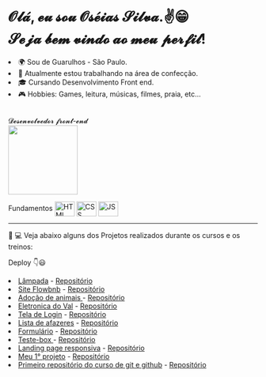 <h1>𝓞𝓵𝓪́, 𝓮𝓾 𝓼𝓸𝓾 𝓞𝓼𝓮́𝓲𝓪𝓼 𝓢𝓲𝓵𝓿𝓪.✌️😁<br> 𝓢𝓮𝓳𝓪 𝓫𝓮𝓶 𝓿𝓲𝓷𝓭𝓸 𝓪𝓸 𝓶𝓮𝓾 𝓹𝓮𝓻𝓯𝓲𝓵!</h1>


<li>🌍  Sou de Guarulhos - São Paulo.</li>
<li>🚀 Atualmente estou trabalhando na área de confecção.</li>
<li>🎓 Cursando Desenvolvimento Front end.</li>
<li>🎮 Hobbies: Games, leitura, músicas, filmes, praia, etc...</li><br>

𝓓𝓮𝓼𝓮𝓷𝓿𝓸𝓵𝓿𝓮𝓭𝓸𝓻  𝓯𝓻𝓸𝓷𝓽-𝓮𝓷𝓭<br>
<img height="140em" src="https://camo.githubusercontent.com/acb4ad3659622203bf3dc21040a6b9e161bc90a965feb128e654ffc71ba18e0e/68747470733a2f2f6769746875622d726561646d652d73746174732e76657263656c2e6170702f6170692f746f702d6c616e67732f3f757365726e616d653d68656c656e612d4c756a616e2d476f6d6573266c61796f75743d636f6d70616374266c616e67735f636f756e743d37267468656d653d68696768636f6e7472617374" data-canonical-src="https://github-readme-stats.vercel.app/api/top-langs/?username=helena-Lujan-Gomes&amp;layout=compact&amp;langs_count=7&amp;theme=highcontrast" style="max-width: 100%;">

Fundamentos
<img align="center" alt="HTML" height="30" width="40" src="https://camo.githubusercontent.com/da7acacadecf91d6dc02efcd2be086bb6d78ddff19a1b7a0ab2755a6fda8b1e9/68747470733a2f2f63646e2e6a7364656c6976722e6e65742f67682f64657669636f6e732f64657669636f6e2f69636f6e732f68746d6c352f68746d6c352d6f726967696e616c2e737667" data-canonical-src="https://cdn.jsdelivr.net/gh/devicons/devicon/icons/html5/html5-original.svg" style="max-width: 100%;">
<img align="center" alt="CSS" height="30" width="40" src="https://camo.githubusercontent.com/2e496d4bfc6f753ddca87b521ce95c88219f77800212ffa6d4401ad368c82170/68747470733a2f2f63646e2e6a7364656c6976722e6e65742f67682f64657669636f6e732f64657669636f6e2f69636f6e732f637373332f637373332d6f726967696e616c2e737667" data-canonical-src="https://cdn.jsdelivr.net/gh/devicons/devicon/icons/css3/css3-original.svg" style="max-width: 100%;">
<img align="center" alt="JS" height="30" width="40" src="https://camo.githubusercontent.com/442c452cb73752bb1914ce03fce2017056d651a2099696b8594ddf5ccc74825e/68747470733a2f2f63646e2e6a7364656c6976722e6e65742f67682f64657669636f6e732f64657669636f6e2f69636f6e732f6a6176617363726970742f6a6176617363726970742d6f726967696e616c2e737667" data-canonical-src="https://cdn.jsdelivr.net/gh/devicons/devicon/icons/javascript/javascript-original.svg" style="max-width: 100%;">
<hr>


📖 💻 Veja abaixo alguns dos Projetos realizados durante os cursos e os treinos:<br>

Deploy 👇😃
<li><a href="https://oseias22.github.io/Lampada/" rel="nofollow"> Lâmpada</a> - <a href="https://github.com/Oseias22/Lampada">Repositório</a></li>

<li><a href="https://oseias22.github.io/Flowbnb/" rel="nofollow"> Site Flowbnb</a> - <a href="https://github.com/Oseias22/Flowbnb">Repositório</a></li>

 <li><a href="https://oseias22.github.io/doacao-de-animais/" rel="nofollow"> Adoção de animais </a> - <a href="https://github.com/Oseias22/site-sobre-animais">Repositório</a></li>
 
 <li><a href="https://oseias22.github.io/Eletronica-do-Val/" rel="nofollow"> Eletronica do Val</a> - <a href="https://github.com/Oseias22/Eletronica-do-Val">Repositório</a></li>

<li><a href="https://oseias22.github.io/tela-de-login/" rel="nofollow"> Tela de Login</a> - <a href="https://github.com/Oseias22/tela-de-login">Repositório</a></li>

<li><a href="https://oseias22.github.io/Lista-de-afazeres/" rel="nofollow"> Lista de afazeres</a> - <a href="https://github.com/Oseias22/codigo-todo-dia-03">Repositório</a></li>

<li><a href="https://oseias22.github.io/Formulario/" rel="nofollow"> Formulário</a> - <a href="https://github.com/Oseias22/Formulario">Repositório</a></li>

<li><a href="https://oseias22.github.io/teste-box/" rel="nofollow"> Teste-box </a> - <a href="https://github.com/Oseias22/teste-box">Repositório</a></li>
 
 <li><a href="https://oseias22.github.io/Landing-page/" rel="nofollow"> Landing page responsiva</a> - <a href="https://github.com/Oseias22/Landing-page">Repositório</a></li>
 
 <li><a href="https://oseias22.github.io/meu-primeiro-projeto/" rel="nofollow"> Meu 1° projeto</a> - <a href="https://github.com/Oseias22/meu-primeiro-projeto">Repositório</a></li>
 
 <li><a href="https://oseias22.github.io/ola-mundo/" rel="nofollow"> Primeiro repositório do curso de git e github</a> - <a href="https://github.com/Oseias22/ola-mundo">Repositório</a></li>
 

